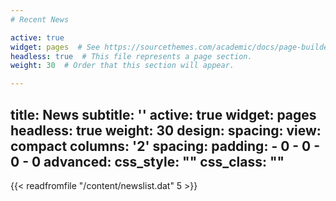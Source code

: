 ```yaml
---
# Recent News

active: true
widget: pages  # See https://sourcethemes.com/academic/docs/page-builder/
headless: true  # This file represents a page section.
weight: 30  # Order that this section will appear.

---
```

title: News
subtitle: ''
active: true
widget: pages
headless: true
weight: 30
design:
  spacing:
    view: compact
    columns: '2'
    spacing:
      padding:
        - 0
        - 0
        - 0
        - 0
advanced:
  css_style: ""
  css_class: ""
---

{{< readfromfile "/content/newslist.dat" 5 >}} 